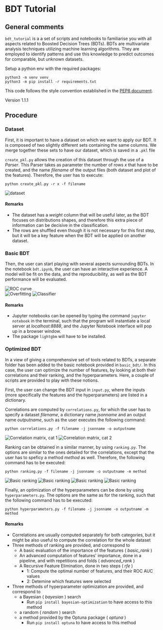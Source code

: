 # BDT Tutorial

## General comments

`bdt_tutorial` is a a set of scripts and notebooks to familiarise you with 
all aspects related to Boosted Decision Trees (BDTs).
BDTs are multivariate analysis techniques utilizing machine learning algorithms.
They are employed to identify patterns and use this knowledge to predict 
outcomes for comparable, but unknown datasets.

Setup a python env with the required packages:
```
python3 -m venv venv
python3 -m pip install -r requirements.txt
```

This code follows the style convention established in the [PEP8 document](https://peps.python.org/pep-0008/).

Version 1.1.1

## Procedure

### Dataset
First, it is important to have a dataset on which we want to apply our BDT.
It is composed of two slightly different sets containing the same columns.
We merge together these sets to have our dataset, which is saved in a `.pkl` file

`create_pkl.py` allows the creation of this dataset through the use of a _Parser_. 
This Parser takes as parameter the number of rows _x_ that have to be created, 
and the name _filename_ of the output files (both dataset and plot of the features).
Therefore, the user has to execute:
```
python create_pkl.py -r x -f filename
```

![dataset](dataset/dataset_2classes_features.png)  

#### Remarks
* The dataset has a _weight_ column that will be useful later, as the BDT focuses 
on distributions shapes, and therefore this extra piece of information can be 
decisive in the classification.
* The rows are shuffled even though it is not necessary for this first step, 
but it will be a key feature when the BDT will be applied on another dataset.



### Basic BDT
Then, the user can start playing with several aspects surrounding BDTs.
In the notebook `bdt.ipynb`, the user can have an interactive experience.
A model will be fit on the data, and the reproducibility, as well as the BDT performance
will be evaluated.


![ROC curve](basic_bdt/ROC_curve.png)  
![Overfitting](basic_bdt/Overfitting_lin.png) 
![Classifier](basic_bdt/Classifier_stack_lin.png) 

#### Remarks
* Jupyter notebooks can be opened by typing the command `jupyter notebook`
in the terminal, such that the program will instantiate a local server at _localhost:8888_, 
and the Jupyter Notebook interface will pop up in a browser window.
* The package `lightgbm` will have to be installed.


### Optimized BDT
In a view of giving a comprehensive set of tools related to BDTs, 
a separate folder has been added to the basic notebook provided in `basic_bdt/`.
In this case, the user can optimize the number of features, by looking at both
their correlations and their ranking, and the hyperparameters.
Here, a couple of scripts are provided to play with these notions.

First, the user can change the BDT input in `input.py`, where the inputs 
(more specifically the features and the hyperparameters) are listed in a
dictionary.

Correlations are computed by `correlations.py`, for which the user has to 
specify a dataset _filename_, a dictionary name _jsonname_ and an output name 
_outputname_, such as the user executes the following command:
```
python correlations.py -f filename -j jsonname -o outputname
```
![Correlation matrix, cat 1](../optimized_bdt/corr_mat_cat1.png) 
![Correlation matrix, cat 2](../optimized_bdt/corr_mat_cat2.png) 


Ranking can be obtained in a similar manner, by using `ranking.py`. The 
options are similar to the ones detailed for the correlations, except that
the user has to speficy a method _method_ as well. Therefore, the following 
command has to be executed:
```
python ranking.py -f filename -j jsonname -o outputname -m method
```


![Basic ranking](optimized_bdt/rank_basic.png) 
![Basic ranking](optimized_bdt/rank_advanced.png) 
![Basic ranking](optimized_bdt/rank_rfe.png) 
![Basic ranking](optimized_bdt/rank_rfe_zoom.png) 


Finally, an optimization of the hyperparameters can be done by using `hyperparameters.py`.
The options are the same as for the ranking, such that the following command
has to be executed:
```
python hyperparameters.py -f filename -j jsonname -o outputname -m method
```

#### Remarks
* Correlations are usually computed separately for both categories, but it might be
also useful to compute the correlation for the whole dataset
* Three methods of ranking are provided, and correspond to 
	* A basic evaluation of the importance of the features ( *basic_rank* )
	* An advanced computation of features' importance, done in a pipeline, and with
	repetitions and folds ( *advanced_rank* )
	* A Recursive Feature Elimination, done in two steps ( *rfe* )
		* 1: Compute the optimal number of features, and their ROC AUC values
		* 2: Detemine which features were selected
* Three methods of hyperparameter optimization are provided, and correspond to 
	* a Bayesian ( *bayesian* ) search
		* Run `pip install bayesian-optimization` to have access to this method
	* a random ( *random* ) search
	*  a method provided by the Optuna package ( *optuna* )
		* Run `pip install optuna` to have access to this method

